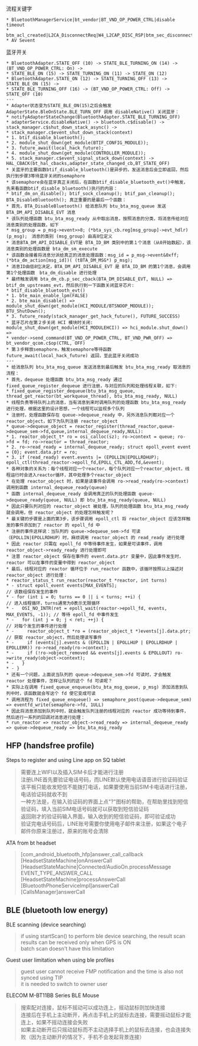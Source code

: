 
流程关键字
```
* BluetoothManagerService|bt_vendor|BT_VND_OP_POWER_CTRL|disable timeout
* btm_acl_created|L2CA_DisconnectReq|W4_L2CAP_DISC_RSP|btm_sec_disconnected
* AV Sevent
```

蓝牙开关
```
* BluetoothAdapter.STATE_OFF (10) -> STATE_BLE_TURNING_ON (14) -> (BT_VND_OP_POWER_CTRL: On) ->
* STATE_BLE_ON (15) -> STATE_TURNING_ON (11) -> STATE_ON (12)
* BluetoothAdapter.STATE_ON (12) -> STATE_TURNING_OFF (13) -> STATE_BLE_ON (15) ->
* STATE_BLE_TURNING_OFF (16) -> (BT_VND_OP_POWER_CTRL: Off) -> STATE_OFF (10)
---
* Adapter状态变为STATE_BLE_ON(15)之后会触发 AdapterState.BleOnState.BLE_TURN_OFF 调用 disableNative() 关闭蓝牙：
* notifyAdapterStateChange(BluetoothAdapter.STATE_BLE_TURNING_OFF)
* adapterService.disableNative() -> bluetooth.c$disable() -> stack_manager.c$shut_down_stack_async() ->
* stack_manager.c$event_shut_down_stack(context)
* 1. btif_disable_bluetooth();
* 2. module_shut_down(get_module(BTIF_CONFIG_MODULE));
* 3. future_await(local_hack_future);
* 4. module_shut_down(get_module(CONTROLLER_MODULE));
* 5. stack_manager.c$event_signal_stack_down(context) -> HAL_CBACK(bt_hal_cbacks,adapter_state_changed_cb,BT_STATE_OFF)
* 关蓝牙的主要函数btif_disable_bluetooth()是异步的，发送消息后会立即返回，然后执行到步骤3等待蓝牙关闭的semaphore
* 该semaphore会在蓝牙真正关闭后，在函数btif_disable_bluetooth_evt()中触发，先来看函数btif_disable_bluetooth()执行的内容：
* btif_dm_on_disable(); btif_sock_cleanup(); btif_pan_cleanup(); BTA_DisableBluetooth(); 真正重要的是最后一个函数：
* 首先，BTA_DisableBluetooth() 给消息队列 btu_bta_msg_queue 发送 BTA_DM_API_DISABLE_EVT 消息
* 该队列处理函数 btu_bta_msg_ready 从中取出消息，按照消息的分类，将消息传给对应消息类别的处理函数，如下
* msg_group = p_msg->event>>8; (*bta_sys_cb.reg[msg_group]->evt_hdlr)(p_msg);　消息的类别 (msg_group) 由高8位定义
* 消息BTA_DM_API_DISABLE_EVT是 BTA_ID_BM 类别中的第１个消息（从0开始数起），该消息类别的处理函数是 bta_dm_sm_execute
* 该函数会接着将消息分派给真正的消息处理函数：msg_id = p_msg->event&0xff; (*bta_dm_action[msg_id])( (tBTA_DM_MSG*) p_msg);
* 消息ID由低8位决定，BTA_DM_API_DISABLE_EVT 是 BTA_ID_BM 的第1个消息，会调用第1个处理函数　bta_dm_disable 进行处理
* 最终触发调用 bta_dm_cb.p_sec_cback(BTA_DM_DISABLE_EVT, NULL) => btif_dm_upstreams_evt，然后执行到一下函数关闭蓝牙芯片:
* btif_disable_bluetooth_evt()
* 1. bte_main_enable_lpm(FALSE)
* 2. bte_main_disable() => module_shut_down(get_module(HCI_MODULE/BTSNOOP_MODULE)); BTU_ShutDown();
* 3. future_ready(stack_manager_get_hack_future(), FUTURE_SUCCESS)
* 蓝牙芯片在第２步关闭 HCI 模块时关闭: module_shut_down(get_module(HCI_MODULEHCI)) => hci_module.shut_down() =>
* vendor->send_command(BT_VND_OP_POWER_CTRL, BT_VND_PWR_OFF) => bt_vendor_qcom.c$op(CTRL, OFF)
* 第３步释放semaphore，触发semaphore等待函数 future_await(local_hack_future) 返回，至此蓝牙关闭成功
---
* 给消息队列 btu_bta_msg_queue 发送消息到最后触发 btu_bta_msg_ready 取消息的流程：
* 首先，dequeue 处理函数 btu_bta_msg_ready 通过 fixed_queue_register_dequeue 进行注册，与对应的队列和处理线程关联，如下:
* fixed_queue_register_dequeue(btu_bta_msg_queue, thread_get_reactor(bt_workqueue_thread), btu_bta_msg_ready, NULL)
* 线程负责等待队列上的消息，当有消息到来时调用队列的处理函数 btu_bta_msg_ready 进行处理，根据这里的设计思想，一个线程可以监视多个队列
* 注册时，处理函数保存在 queue->dequeue_ready 中，另外消息队列都对应一个 reactor_object，如下为队列注册 reactor_object
* queue->dequeue_object = reactor_register(thread_reactor,queue->dequeue_sem->fd,queue,internal_dequeue_ready,NULL):
* 1. reactor_object_t* ro = osi_calloc(sz); ro->context = queue; ro->fd = fd; ro->reactor = thread_reactor;
* 2. ro->read_ready = internal_dequeue_ready; struct epoll_event event = {0}; event.data.ptr = ro;
* 3. if (read_ready) event.events |= (EPOLLIN|EPOLLRDHUP); epoll_ctl(thread_reactor->epoll_fd,EPOLL_CTL_ADD,fd,&event);
* 各种对象的关系为：每个线程对应一个reactor，每个队列对应一个reactor_object，线程运行时会进入reactor循环，其中处理多个reactor_object
* 在处理 reactor_object 时，如果是读事件会调用 ro->read_ready(ro->context) 调用到函数 internal_dequeue_ready(queue)
* 函数 internal_dequeue_ready 会调用真正的队列处理函数 queue->dequeue_ready(queue, NULL) 即 btu_bta_msg_ready(queue, NULL)
* 因此只要队列对应的 reactor_object 被处理，队列的处理函数 btu_bta_msg_ready 就会调用，但 reactor_object 的处理怎样触发呢？
* 最关键的步骤是上面的第3步，该步骤调用 epoll_ctl 将 reactor_object 应该怎样触发的事件添加到了 reactor 的 epoll_fd 中
* 注册的事件这样说：当队列的 queue->dequeue_sem->fd 可读（EPOLLIN|EPOLLRDHUP）时，麻烦调用 reactor_object 的 read_ready 进行处理
* 因此 reactor 只需在 epoll_fd 中等待事件发生，如果是可读事件，调用 reactor_object->ready_ready 进行处理即可
* 注意 reactor_object 保存在事件的 event.data.ptr 变量中，因此事件发生时，reactor 可以在事件的变量中得到 reactor_object
* 最后，线程对应的 reactor 循环位于 run_reactor 函数中，该循环按照以上描述对 reactor_object 进行处理：
* reactor_status_t run_reactor(reactor_t *reactor, int turns)
* - struct epoll_event events[MAX_EVENTS];                                      // 该数组保存发生的事件
* - for (int i = 0; turns == 0 || i < turns; ++i) {                             // 进入线程循环，turns通常为0表示无限循环
* -   OSI_NO_INTR(ret = epoll_wait(reactor->epoll_fd, events, MAX_EVENTS, -1)); // 等待 epoll_fd 中事件发生
* -   for (int j = 0; j < ret; ++j) {                                           // 对每个发生的事件进行处理
* -     reactor_object_t *ro = (reactor_object_t *)events[j].data.ptr;          // 获取 reactor_object，然后处理读写事件
* -     if (events[j].events & (EPOLLIN | EPOLLHUP | EPOLLRDHUP | EPOLLERR)) ro->read_ready(ro->context);
* -     if (!ro->object_removed && events[j].events & EPOLLOUT) ro->write_ready(object->context);
* -   }
* - }
* 还有一个问题，上面说当队列的 queue->dequeue_sem->fd 可读时，才会触发 reactor 处理事件，怎样让队列的这个 fd 可读呢？
* 实际上在调用 fixed_queue_enqueue(btu_bta_msg_queue, p_msg) 添加消息到队列中时，该函数就会写这个 fd 使它变成可读
* 调用流程为 fixed_queue_enqueue() => semaphore_post(queue->dequeue_sem) => eventfd_write(semaphore->fd, 1ULL)
* 因此将消息添加到队列中时，就会触发队列注册的线程对应的 reactor 成功等待到事件，然后进行一系列的回调对消息进行处理：
* run_reactor => reactor_object->read_ready => internal_dequeue_ready => queue->dequeue_ready => btu_bta_msg_ready
```

## HFP (handsfree profile)

Steps to register and using Line app on SQ tablet 
> 需要连上WIFI以及插入SIM卡后才能进行注册  
> 注册LINE首先要验证电话号码，而LINE默认使用电话语音进行验证码验证  
> 该平板只能收发短信不能拨打电话，如果要使用当前SIM卡电话进行注册，电话验证码就收不到  
> 一种方法是，在输入验证码的界面上点"?"图标的帮助，在帮助里找到短信验证码，填入当前SIM电话号码就可以获取到短信验证码  
> 返回刚才的验证码输入界面，输入收到的短信验证码，即可验证成功  
> 验证完电话号码后，LINE账号需要你使用电子邮件来注册，如果这个电子邮件你原来注册过，原来的账号会清除  

ATA from bt headset
> [com_android_bluetooth_hfp]answer_call_callback  
> [HeadsetStateMachine]onAnswerCall   
> [HeadsetStateMachine]Connected/AudioOn.processMessage EVENT_TYPE_ANSWER_CALL  
> [HeadsetStateMachine]processAnswerCall  
> [BluetoothPhoneServiceImpl]answerCall  
> [CallsManager]answerCall  

## BLE (bluetooth low energy)

BLE scanning (device searching)
> if using startScan() to perform ble device searching, the result scan results can be received only when GPS is ON  
> batch scan doesn't have this limitation  

Guest user limitation when using ble profiles
> guest user cannot receive FMP notification and the time is also not synced using TIP  
> it is needed to switch to owner user  

ELECOM M-BT11BB Series BLE Mouse
> 搜索配对连接，鼠标不摇动可以成功连上，摇动鼠标则加快连接  
> 连接后在手机上主动断开，再点击手机上的鼠标去连接，需要摇动鼠标才能连上，如果不摇动连接会失败  
> 如果主动断开后只摇动鼠标而不主动选择手机上的鼠标去连接，也会连接失败（因为主动断开的情况下，手机不会发起背景连接）  


